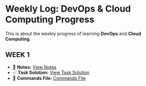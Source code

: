 # Weekly Log: DevOps & Cloud Computing Progress

This is about the weekly progress of learning **DevOps** and **Cloud Computing**.

## WEEK 1
- 📒 **Notes:** [View Notes](https://drive.google.com/file/d/1xSsYRIDTrURd3sTLXzzsqyeJTmUTkPh8/view?usp=sharing)
- ✅ **Task Solution:** [View Task Solution](https://drive.google.com/file/d/1bSfR0YRd-0YlqY3uZKewiSzXKnZ49zyP/view?usp=sharing)
- 📁 **Commands File:** [Commands File](https://drive.google.com/file/d/1FEbczswACb0FUaszWydoyFzF6PEgrV4p/view?usp=sharing)
